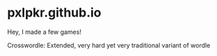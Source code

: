 # pxlpkr.github.io

Hey, I made a few games!

Crosswordle: Extended, very hard yet very traditional variant of wordle